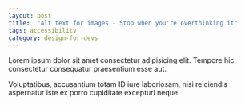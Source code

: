 ```yaml
---
layout: post
title:  "Alt text for images - Stop when you're overthinking it"
tags: accessibility
category: design-for-devs
---
```


Lorem ipsum dolor sit amet consectetur adipisicing elit. Tempore hic consectetur consequatur praesentium esse aut.

Voluptatibus, accusantium totam ID iure laboriosam, nisi reiciendis aspernatur iste ex porro cupiditate excepturi neque.

